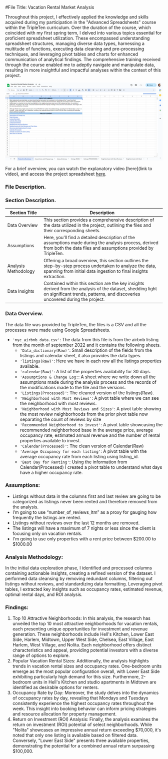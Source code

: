 #File Title: Vacation Rental Market Analysis

Throughout this project, I effectively applied the knowledge and skills acquired during my participation in the "Advanced Spreadsheets" course within the TripleTen curriculum. Over the duration of the course, which coincided with my first spring term, I delved into various topics essential for proficient spreadsheet utilization. These encompassed understanding spreadsheet structures, managing diverse data types, harnessing a multitude of functions, executing data cleaning and pre-processing techniques, and leveraging pivot tables and charts for enhanced communication of analytical findings. The comprehensive training received through the course enabled me to adeptly navigate and manipulate data, resulting in more insightful and impactful analyses within the context of this project.

[<img src="https://github.com/SebastianRolin/Portfolio/blob/main/Extra%20Resources/Vacation%20Rental%20Market%20Analysis%20Snapshot.png">](https://docs.google.com/spreadsheets/d/16BqeMVC8iU_18BjpdTLVXn98V5ZIRwNHG6GKz3_FX9Q/edit?pli=1#gid=122074218)


For a brief overview, you can watch the explanatory video [here](link to video), and access the project spreadsheet [here](https://docs.google.com/spreadsheets/d/16BqeMVC8iU_18BjpdTLVXn98V5ZIRwNHG6GKz3_FX9Q/edit?pli=1#gid=122074218).

### File Description.

### Section Description.

| Section Title | Description |
| ----------- |----------- |
| Data Overview | This section provides a comprehensive description of the data utilized in the project, outlining the files and their corresponding sheets. |
| Assumptions | Here, you'll find a detailed description of the assumptions made during the analysis process, derived from both the data files and assumptions provided by TripleTen. |
| Analysis Methodology | Offering a broad overview, this section outlines the step-by-step process undertaken to analyze the data, spanning from initial data ingestion to final insights extraction. |
| Data Insights | Contained within this section are the key insights derived from the analysis of the dataset, shedding light on significant trends, patterns, and discoveries uncovered during the project. |

### Data Overview.
The data file was provided by TripleTen, the files is a CSV and all the processes were made using Google Spreadsheets.
- `'nyc_airbnb_data.csv'`: The data from this file is from the airbnb listing from the month of september 2022 and it contains the following sheets.
    - `'Data_dictionary(Raw)'`: Small description of the fields from the listings and calendar sheet, it also provides the data types.
    - `'listings(Raw)'`: Here we have in each row all the listings properties available.
    - `'calendar(Raw)'`: A list of the properties availability for 30 days.
    - `'Assumptions & Change Log:`: A sheet where we write down all the assumptions made during the analysis process and the records of the modifications made to the file and the versions.
    - `'Listings(Processed)'`: The cleaned version of the listings(Raw).
    - `'Neighborhood with Most Reviews'`: A pivot table where we can see the neighborhood with most reviews.
    - `'Neighborhood with Most Reviews and Sizes'`: A pivot table showing the most review neighborhoods from the prior pivot table now separating the count of reviews by size
    - `'Recommended Neighborhood to invest'`: A pivot table showcasing the recommended neighborhood base in the average price, average occupancy rate, estimated annual revenue and the number of rental properties available to invest.
    - `'Calendar(Processed)'`: The clean version of Calendar(Raw)
    - `'Average Occupancy for each listing'`: A pivot table with the average occupancy rate from each listing using listing_id.
    - `'Best Day for Renting'`: Using the information from Calendar(Processed) I created a pivot table to understand what days have a higher occupancy rate.

### Assumptions:
- Listings without data in the columns first and last review are going to be categorized as listings never been rented and therefore removed from the analysis.
- I’m going to use “number_of_reviews_ltm” as a proxy for gauging how frequently the listings are rented.
- Listings without reviews over the last 12 months are removed.
- The listings will have a maximum of 7 nights or less since the client is focusing only on vacation rentals.
- I'm going to use only properties with a rent price between $200.00 to $1000.00 

### Analysis Methodology:
In the initial data exploration phase, I identified and processed columns containing actionable insights, creating a refined version of the dataset. I performed data cleansing by removing redundant columns, filtering out listings without reviews, and standardizing data formatting. Leveraging pivot tables, I extracted key insights such as occupancy rates, estimated revenue, optimal rental days, and ROI analysis.

### Findings:
1. Top 10 Attractive Neighborhoods: In this analysis, the research has unveiled the top 10 most attractive neighborhoods for vacation rentals, each presenting unique opportunities for investment and revenue generation. These neighborhoods include Hell's Kitchen, Lower East Side, Harlem, Midtown, Upper West Side, Chelsea, East Village, East Harlem, West Village, and Nolita. Each neighborhood offers distinct characteristics and appeal, providing potential investors with a diverse range of options to explore.		
2. Popular Vacation Rental Sizes: Additionally, the analysis highlights trends in vacation rental sizes and occupancy rates. One-bedroom units emerge as the most popular configuration overall, with Lower East Side exhibiting particularly high demand for this size. Furthermore, 2-bedroom units in Hell's Kitchen and studio apartments in Midtown are identified as desirable options for renters.			
3. Occupancy Rate by Day: Moreover, the study delves into the dynamics of occupancy rates by day, revealing that Mondays and Tuesdays consistently experience the highest occupancy rates throughout the week. This insight into booking behavior can inform pricing strategies and resource allocation for property management.			
4. Return on Investment (ROI) Analysis: Finally, the analysis examines the return on investment (ROI) potential of select neighborhoods. While "Nolita" showcases an impressive annual return exceeding $70,000, it's noted that only one listing is available based on filtered data. Conversely, "Lower East Side" presents three available properties, demonstrating the potential for a combined annual return surpassing $100,000.		
